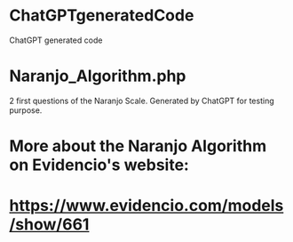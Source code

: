# ChatGPTgeneratedCode
ChatGPT generated code

# Naranjo_Algorithm.php
2 first questions of the Naranjo Scale. Generated by ChatGPT for testing purpose.
# More about the Naranjo Algorithm on Evidencio's website:
# https://www.evidencio.com/models/show/661
